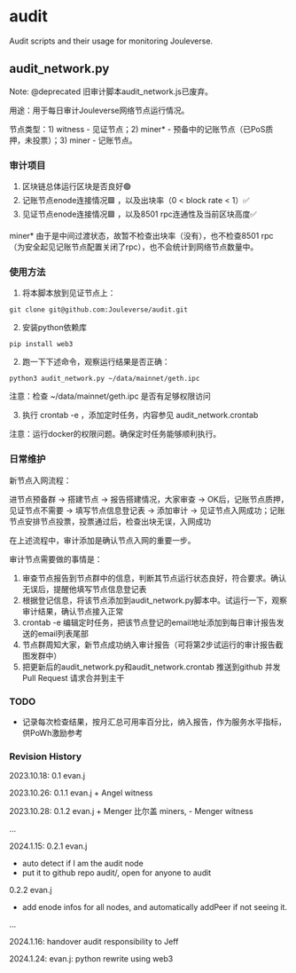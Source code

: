 # audit

Audit scripts and their usage for monitoring Jouleverse.

## audit_network.py

Note: @deprecated 旧审计脚本audit_network.js已废弃。

用途：用于每日审计Jouleverse网络节点运行情况。

节点类型：1) witness - 见证节点；2) miner\* - 预备中的记账节点（已PoS质押，未投票）；3) miner - 记账节点。

### 审计项目

1. 区块链总体运行区块是否良好🟢
2. 记账节点enode连接情况🟩 ，以及出块率（0 < block rate < 1）✅
3. 见证节点enode连接情况🟩 ，以及8501 rpc连通性及当前区块高度✅

miner\* 由于是中间过渡状态，故暂不检查出块率（没有），也不检查8501 rpc（为安全起见记账节点配置关闭了rpc），也不会统计到网络节点数量中。

### 使用方法

1) 将本脚本放到见证节点上：

```
git clone git@github.com:Jouleverse/audit.git
```

2) 安装python依赖库

```
pip install web3
```

2) 跑一下下述命令，观察运行结果是否正确：

```
python3 audit_network.py ~/data/mainnet/geth.ipc
```

注意：检查 ~/data/mainnet/geth.ipc 是否有足够权限访问

3) 执行 crontab -e ，添加定时任务，内容参见 audit_network.crontab

注意：运行docker的权限问题。确保定时任务能够顺利执行。

### 日常维护

新节点入网流程：

进节点预备群 -> 搭建节点 -> 报告搭建情况，大家审查 -> OK后，记账节点质押，见证节点不需要 -> 填写节点信息登记表 -> 添加审计 -> 见证节点入网成功；记账节点安排节点投票，投票通过后，检查出块无误，入网成功

在上述流程中，审计添加是确认节点入网的重要一步。

审计节点需要做的事情是：

1. 审查节点报告到节点群中的信息，判断其节点运行状态良好，符合要求。确认无误后，提醒他填写节点信息登记表
2. 根据登记信息，将该节点添加到audit_network.py脚本中。试运行一下，观察审计结果，确认节点接入正常
3. crontab -e 编辑定时任务，把该节点登记的email地址添加到每日审计报告发送的email列表尾部
4. 节点群周知大家，新节点成功纳入审计报告（可将第2步试运行的审计报告截图发群中）
5. 把更新后的audit_network.py和audit_network.crontab 推送到github 并发 Pull Request 请求合并到主干

### TODO

- 记录每次检查结果，按月汇总可用率百分比，纳入报告，作为服务水平指标，供PoWh激励参考

### Revision History

2023.10.18: 0.1 evan.j

2023.10.26: 0.1.1 evan.j + Angel witness

2023.10.28: 0.1.2 evan.j + Menger 比尔盖 miners, - Menger witness

...

2024.1.15: 0.2.1 evan.j
- auto detect if I am the audit node
- put it to github repo audit/, open for anyone to audit

0.2.2 evan.j
- add enode infos for all nodes, and automatically addPeer if not seeing it.

...

2024.1.16: handover audit responsibility to Jeff

2024.1.24: evan.j: python rewrite using web3


